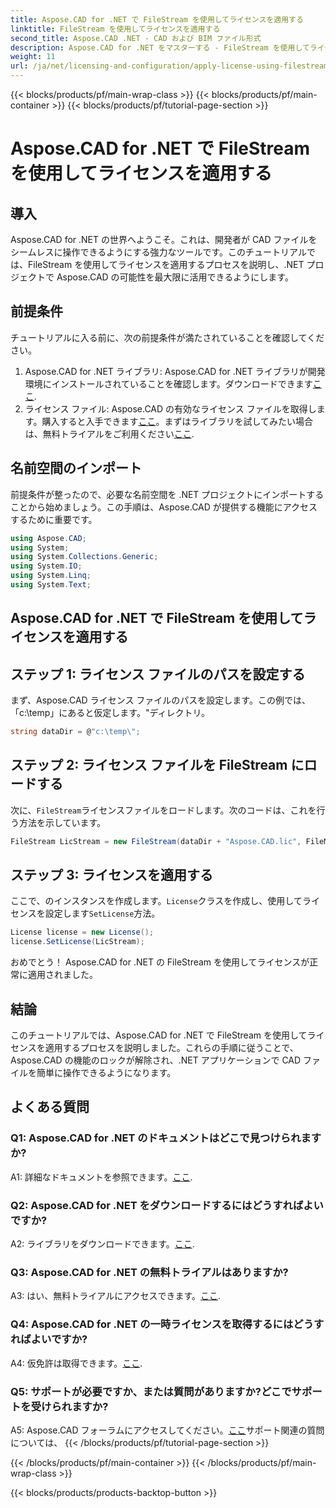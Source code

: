 ```yaml
---
title: Aspose.CAD for .NET で FileStream を使用してライセンスを適用する
linktitle: FileStream を使用してライセンスを適用する
second_title: Aspose.CAD .NET - CAD および BIM ファイル形式
description: Aspose.CAD for .NET をマスターする - FileStream を使用してライセンスをシームレスに適用します。ステップバイステップのガイドを参照して、可能性を解き放ちましょう。ダウンロード中！
weight: 11
url: /ja/net/licensing-and-configuration/apply-license-using-filestream/
---
```


{{< blocks/products/pf/main-wrap-class >}}
{{< blocks/products/pf/main-container >}}
{{< blocks/products/pf/tutorial-page-section >}}

# Aspose.CAD for .NET で FileStream を使用してライセンスを適用する

## 導入

Aspose.CAD for .NET の世界へようこそ。これは、開発者が CAD ファイルをシームレスに操作できるようにする強力なツールです。このチュートリアルでは、FileStream を使用してライセンスを適用するプロセスを説明し、.NET プロジェクトで Aspose.CAD の可能性を最大限に活用できるようにします。

## 前提条件

チュートリアルに入る前に、次の前提条件が満たされていることを確認してください。
1.  Aspose.CAD for .NET ライブラリ: Aspose.CAD for .NET ライブラリが開発環境にインストールされていることを確認します。ダウンロードできます[ここ](https://releases.aspose.com/cad/net/).
2. ライセンス ファイル: Aspose.CAD の有効なライセンス ファイルを取得します。購入すると入手できます[ここ](https://purchase.aspose.com/buy)。まずはライブラリを試してみたい場合は、無料トライアルをご利用ください[ここ](https://releases.aspose.com/).

## 名前空間のインポート

前提条件が整ったので、必要な名前空間を .NET プロジェクトにインポートすることから始めましょう。この手順は、Aspose.CAD が提供する機能にアクセスするために重要です。
```csharp
using Aspose.CAD;
using System;
using System.Collections.Generic;
using System.IO;
using System.Linq;
using System.Text;
```

## Aspose.CAD for .NET で FileStream を使用してライセンスを適用する

## ステップ 1: ライセンス ファイルのパスを設定する

まず、Aspose.CAD ライセンス ファイルのパスを設定します。この例では、「c:\temp」にあると仮定します。\"ディレクトリ。
```csharp
string dataDir = @"c:\temp\";
```

## ステップ 2: ライセンス ファイルを FileStream にロードする

次に、`FileStream`ライセンスファイルをロードします。次のコードは、これを行う方法を示しています。
```csharp
FileStream LicStream = new FileStream(dataDir + "Aspose.CAD.lic", FileMode.Open);
```

## ステップ 3: ライセンスを適用する

ここで、のインスタンスを作成します。`License`クラスを作成し、使用してライセンスを設定します`SetLicense`方法。
```csharp
License license = new License();
license.SetLicense(LicStream);
```

おめでとう！ Aspose.CAD for .NET の FileStream を使用してライセンスが正常に適用されました。

## 結論

このチュートリアルでは、Aspose.CAD for .NET で FileStream を使用してライセンスを適用するプロセスを説明しました。これらの手順に従うことで、Aspose.CAD の機能のロックが解除され、.NET アプリケーションで CAD ファイルを簡単に操作できるようになります。

## よくある質問

### Q1: Aspose.CAD for .NET のドキュメントはどこで見つけられますか?

 A1: 詳細なドキュメントを参照できます。[ここ](https://reference.aspose.com/cad/net/).

### Q2: Aspose.CAD for .NET をダウンロードするにはどうすればよいですか?

 A2: ライブラリをダウンロードできます。[ここ](https://releases.aspose.com/cad/net/).

### Q3: Aspose.CAD for .NET の無料トライアルはありますか?

 A3: はい、無料トライアルにアクセスできます。[ここ](https://releases.aspose.com/).

### Q4: Aspose.CAD for .NET の一時ライセンスを取得するにはどうすればよいですか?

 A4: 仮免許は取得できます。[ここ](https://purchase.aspose.com/temporary-license/).

### Q5: サポートが必要ですか、または質問がありますか?どこでサポートを受けられますか?

 A5: Aspose.CAD フォーラムにアクセスしてください。[ここ](https://forum.aspose.com/c/cad/19)サポート関連の質問については、
{{< /blocks/products/pf/tutorial-page-section >}}

{{< /blocks/products/pf/main-container >}}
{{< /blocks/products/pf/main-wrap-class >}}

{{< blocks/products/products-backtop-button >}}
